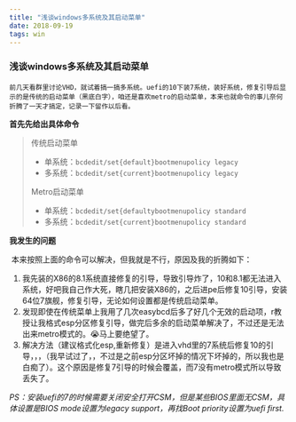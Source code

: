 ```yaml
---
title: "浅谈windows多系统及其启动菜单"        
date: 2018-09-19	
tags: win
---
```


### 浅谈windows多系统及其启动菜单

    前几天看群里讨论VHD，就试着搞一搞多系统。uefi的10下装7系统，装好系统，修复引导后显示的是传统的启动菜单（黑底白字），咱还是喜欢metro的启动菜单，本来也就命令的事儿奈何折腾了一天才搞定，记录一下留作以后看。

**首先先给出具体命令**
<!--more-->
> 传统启动菜单  
>
> - 单系统：`bcdedit/set{default}bootmenupolicy legacy`
> - 多系统：`bcdedit/set{current}bootmenupolicy legacy`                    
>
> Metro启动菜单
>
> - 单系统：`bcdedit/set{defaultybootmenupolicy standard`
> - 多系统：`bcdedit/set{current}bootmenupolicy standard`    
>

**我发生的问题**

​	本来按照上面的命令可以解决，但我就是不行，原因及我的折腾如下：

1. 我先装的X86的8.1系统直接修复的引导，导致引导炸了，10和8.1都无法进入系统，好吧我自己作大死，瞎几把安装X86的，之后进pe后修复10引导，安装64位7旗舰，修复引导，无论如何设置都是传统启动菜单。
2. 发现即使在传统菜单上我用了几次easybcd后多了好几个无效的启动项，r教授让我格式esp分区修复引导，做完后多余的启动菜单解决了，不过还是无法出来metro模式的。😭马上要绝望了。
3. 解决方法（建议格式化esp,重新修复）是进入vhd里的7系统后修复10的引导，，，（我早试过了，，不过是之前esp分区坏掉的情况下坏掉的，所以我也是白痴了）。这个原因是修复7引导的时候会覆盖，而7没有metro模式所以导致丢失了。

*PS：安装uefi的7的时候需要关闭安全打开CSM，但是某些BIOS里面无CSM，具体设置是BIOS mode设置为legacy support，再找Boot priority设置为uefi first.* 